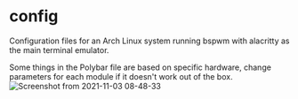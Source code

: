 # config
Configuration files for an Arch Linux system running bspwm with alacritty as the main terminal emulator.



Some things in the Polybar file are based on specific hardware, change parameters for each module if it doesn't work out of the box. 
![Screenshot from 2021-11-03 08-48-33](https://user-images.githubusercontent.com/73283305/140005565-9c24ae64-3c1c-4e01-b9f2-cc0e282c4482.png)

